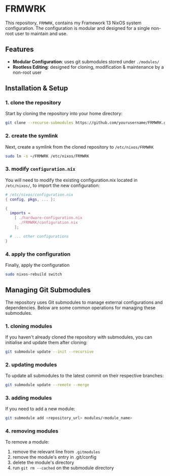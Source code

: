 # FRMWRK

This repository, `FRMWRK`, contains my Framework 13 NixOS system configuration.
The configuration is modular and designed for a single non-root user to maintain and use.

## Features

- **Modular Configuration**: uses git submodules stored under `./modules/`
- **Rootless Editing**: designed for cloning, modification & maintenance by a non-root user

## Installation & Setup

### 1. clone the repository

Start by cloning the repository into your home directory:

```bash
git clone --recurse-submodules https://github.com/yourusername/FRMWRK.git ~/FRMWRK
```

### 2. create the symlink

Next, create a symlink from the cloned repository to `/etc/nixos/FRMWRK`

```bash
sudo ln -s ~/FRMWRK /etc/nixos/FRMWRK
```

### 3. modify `configuration.nix`

You will need to modify the existing configuration.nix located in `/etc/nixos/`, 
to import the new configuration:

```nix
# /etc/nixos/configuration.nix
{ config, pkgs, ... }:

{
  imports =
    [ ./hardware-configuration.nix
      ./FRMWRK/configuration.nix
    ];

  # ... other configurations
}
```

### 4. apply the configuration

Finally, apply the configuration

```bash
sudo nixos-rebuild switch
```

## Managing Git Submodules

The repository uses Git submodules to manage external configurations and dependencies.
Below are some common operations for managing these submodules.

### 1. cloning modules

If you haven't already cloned the repository with submodules, you can initialise
and update them after cloning:

```bash
git submodule update --init --recursive
```

### 2. updating modules

To update all submodules to the latest commit on their respective branches:

```bash
git submodule update --remote --merge
```

### 3. adding modules

If you need to add a new module:

```bash
git submodule add <repository_url> modules/<module_name>
```

### 4. removing modules

To remove a module:

1. remove the relevant line from `.gitmodules`
2. remove the module's entry in .git/config
3. delete the module's directory
4. run `git rm --cached` on the submodule directory 
